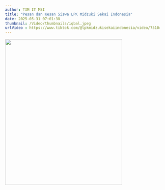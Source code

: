 ```yaml
---
author: TIM IT MSI
title: "Pesan dan Kesan Siswa LPK Midzuki Sekai Indonesia"
date: 2025-05-31 07:01:38
thumbnail: /Video/thumbnails/iqbal.jpeg
urlVideo : https://www.tiktok.com/@lpkmidzukisekaiindonesia/video/7510476840637664518?is_from_webapp=1&sender_device=pc&web_id=7525649813115766280
---
```

<p><a href="https://www.tiktok.com/@lpkmidzukisekaiindonesia/video/7510476840637664518?is_from_webapp=1&sender_device=pc&web_id=7525649813115766280"><img src="/images/iqbal.jpeg" alt="" width="381" height="475" /></a></p>

<p>&nbsp;</p>
